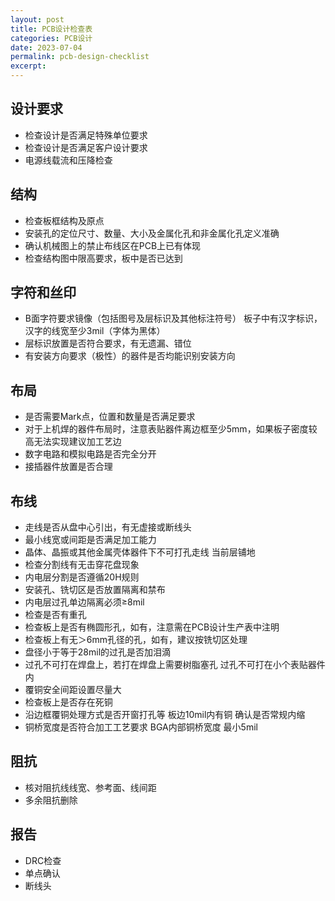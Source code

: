 ```yaml
---
layout: post
title: PCB设计检查表
categories: PCB设计
date: 2023-07-04
permalink: pcb-design-checklist
excerpt: 
---
```

## 设计要求

* 检查设计是否满足特殊单位要求
* 检查设计是否满足客户设计要求
* 电源线载流和压降检查

## 结构

* 检查板框结构及原点
* 安装孔的定位尺寸、数量、大小及金属化孔和非金属化孔定义准确
* 确认机械图上的禁止布线区在PCB上已有体现
* 检查结构图中限高要求，板中是否已达到

## 字符和丝印

* B面字符要求镜像（包括图号及层标识及其他标注符号） 板子中有汉字标识，汉字的线宽至少3mil（字体为黑体）
* 层标识放置是否符合要求，有无遗漏、错位
* 有安装方向要求（极性）的器件是否均能识别安装方向

## 布局

* 是否需要Mark点，位置和数量是否满足要求
* 对于上机焊的器件布局时，注意表贴器件离边框至少5mm，如果板子密度较高无法实现建议加工艺边
* 数字电路和模拟电路是否完全分开
* 接插器件放置是否合理

## 布线

* 走线是否从盘中心引出，有无虚接或断线头
* 最小线宽或间距是否满足加工能力
* 晶体、晶振或其他金属壳体器件下不可打孔走线 当前层铺地
* 检查分割线有无击穿花盘现象
* 内电层分割是否遵循20H规则
* 安装孔、铣切区是否放置隔离和禁布
* 内电层过孔单边隔离必须≥8mil
* 检查是否有重孔
* 检查板上是否有椭圆形孔，如有，注意需在PCB设计生产表中注明
* 检查板上有无＞6mm孔径的孔，如有，建议按铣切区处理
* 盘径小于等于28mil的过孔是否加泪滴
* 过孔不可打在焊盘上，若打在焊盘上需要树脂塞孔 过孔不可打在小个表贴器件内
* 覆铜安全间距设置尽量大
* 检查板上是否存在死铜
* 沿边框覆铜处理方式是否开窗打孔等 板边10mil内有铜 确认是否常规内缩
* 铜桥宽度是否符合加工工艺要求 BGA内部铜桥宽度 最小5mil

## 阻抗

* 核对阻抗线线宽、参考面、线间距
* 多余阻抗删除

## 报告

* DRC检查
* 单点确认
* 断线头